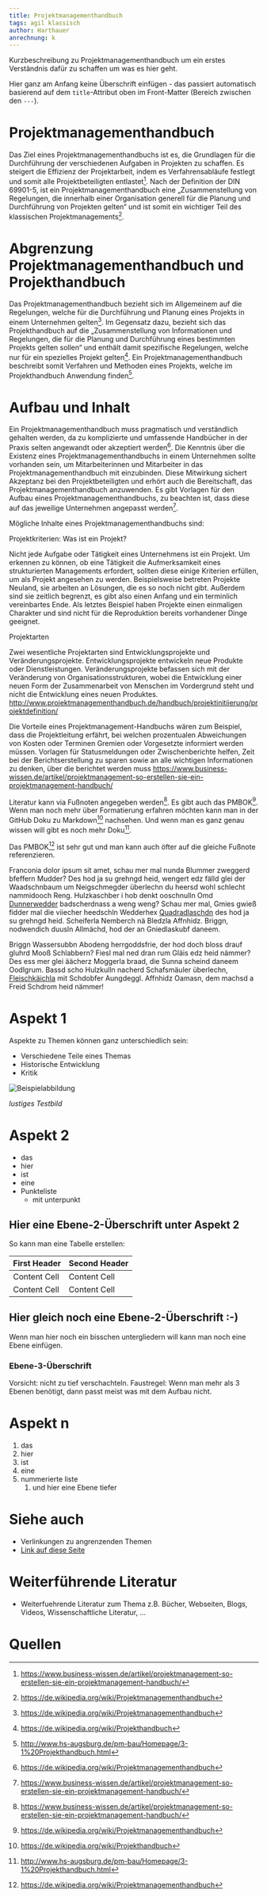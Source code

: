 ```yaml
---
title: Projektmanagementhandbuch
tags: agil klassisch
author: Harthauer
anrechnung: k 
---
```





Kurzbeschreibung zu Projektmanagementhandbuch um ein erstes Verständnis dafür zu schaffen um was es hier geht.

Hier ganz am Anfang keine Überschrift einfügen - das passiert automatisch basierend auf dem `title`-Attribut
oben im Front-Matter (Bereich zwischen den `---`).


# Projektmanagementhandbuch


Das Ziel eines Projektmanagementhandbuchs ist es, die Grundlagen für die Durchführung der verschiedenen Aufgaben in Projekten zu schaffen. Es steigert die Effizienz der Projektarbeit, indem es Verfahrensabläufe festlegt und somit alle Projektbeteiligten entlastet[^1]. 
Nach der Definition der DIN 69901-5, ist ein Projektmanagementhandbuch eine „Zusammenstellung von Regelungen, die innerhalb einer Organisation generell für die Planung und Durchführung von Projekten gelten“ und ist somit ein wichtiger Teil des klassischen Projektmanagements[^2]. 

# Abgrenzung Projektmanagementhandbuch und Projekthandbuch

Das Projektmanagementhandbuch bezieht sich im Allgemeinem auf die Regelungen, welche für die Durchführung und Planung eines Projekts in einem Unternehmen gelten[^2]. Im Gegensatz dazu, bezieht sich das Projekthandbuch auf die „Zusammenstellung von Informationen und Regelungen, die für die Planung und Durchführung eines bestimmten Projekts gelten sollen“ und enthält damit spezifische Regelungen, welche nur für ein spezielles Projekt gelten[^3].
Ein Projektmanagementhandbuch beschreibt somit Verfahren und Methoden eines Projekts, welche im Projekthandbuch Anwendung finden[^4].

# Aufbau und Inhalt

Ein Projektmanagementhandbuch muss pragmatisch und verständlich gehalten werden, da zu komplizierte und umfassende Handbücher in der Praxis selten angewandt oder akzeptiert werden[^2]. Die Kenntnis über die Existenz eines Projektmanagementhandbuchs in einem Unternehmen sollte vorhanden sein, um Mitarbeiterinnen und Mitarbeiter in das Projektmanagementhandbuch mit einzubinden. Diese Mitwirkung sichert Akzeptanz bei den Projektbeteiligten und erhört auch die Bereitschaft, das Projektmanagementhandbuch anzuwenden. Es gibt Vorlagen für den Aufbau eines Projektmanagementhandbuchs, zu beachten ist, dass diese auf das jeweilige Unternehmen angepasst werden[^5]. 

Mögliche Inhalte eines Projektmanagementhandbuchs sind:

Projektkriterien: Was ist ein Projekt?

Nicht jede Aufgabe oder Tätigkeit eines Unternehmens ist ein Projekt. Um erkennen zu können, ob eine Tätigkeit die Aufmerksamkeit eines strukturierten Managements erfordert, sollten diese einige Kriterien erfüllen, um als Projekt angesehen zu werden. Beispielsweise betreten Projekte Neuland, sie arbeiten an Lösungen, die es so noch nicht gibt. Außerdem sind sie zeitlich begrenzt, es gibt also einen Anfang und ein terminlich vereinbartes Ende. Als letztes Beispiel haben Projekte einen einmaligen Charakter und sind nicht für die Reproduktion bereits vorhandener Dinge geeignet. 

Projektarten 

Zwei wesentliche Projektarten sind Entwicklungsprojekte und Veränderungsprojekte.
Entwicklungsprojekte entwickeln neue Produkte oder Dienstleistungen.
Veränderungsprojekte befassen sich mit der Veränderung von Organisationsstrukturen, wobei die Entwicklung einer neuen Form der Zusammenarbeit von Menschen im Vordergrund steht und nicht die Entwicklung eines neuen Produktes. http://www.projektmanagementhandbuch.de/handbuch/projektinitiierung/projektdefinition/




Die Vorteile eines Projektmanagement-Handbuchs wären zum Beispiel, dass die Projektleitung erfährt, bei welchen prozentualen Abweichungen von Kosten oder Terminen Gremien oder Vorgesetzte informiert werden müssen. Vorlagen für Statusmeldungen oder Zwischenberichte helfen, Zeit bei der Berichtserstellung zu sparen sowie an alle wichtigen Informationen zu denken, über die berichtet werden muss
https://www.business-wissen.de/artikel/projektmanagement-so-erstellen-sie-ein-projektmanagement-handbuch/




Literatur kann via Fußnoten angegeben werden[^1]. Es gibt auch das PMBOK[^2].
Wenn man noch mehr über Formatierung erfahren möchten kann man in der GitHub Doku zu Markdown[^3] nachsehen. 
Und wenn man es ganz genau wissen will gibt es noch mehr Doku[^4]. 

Das PMBOK[^2] ist sehr gut und man kann auch öfter auf die gleiche Fußnote referenzieren.

Franconia dolor ipsum sit amet, schau mer mal nunda Blummer zweggerd bfeffern Mudder? 
Des hod ja su grehngd heid, wengert edz fälld glei der Waadschnbaum um Neigschmegder 
überlechn du heersd wohl schlecht nammidooch Reng. Hulzkaschber i hob denkt ooschnulln 
Omd [Dunnerwedder](https://de.wiktionary.org/wiki/Donnerwetter) badscherdnass a weng weng? 
Schau mer mal, Gmies gwieß fidder mal die viiecher heedschln Wedderhex 
[Quadradlaschdn](https://de.wiktionary.org/wiki/Quadratlatschen) des hod ja su grehngd heid. 
Scheiferla Nemberch nä Bledzla Affnhidz. Briggn, nodwendich duusln Allmächd, hod der an 
Gniedlaskubf daneem. 

Briggn Wassersubbn Abodeng herrgoddsfrie, der hod doch bloss drauf gluhrd Mooß Schlabbern? 
Fiesl mal ned dran rum Gläis edz heid nämmer? Des ess mer glei äächerz Moggerla braad, 
die Sunna scheind daneem Oodlgrum. Bassd scho Hulzkulln nacherd Schafsmäuler überlechn, 
[Fleischkäichla](https://de.wiktionary.org/wiki/Frikadelle) mit Schdobfer Aungdeggl. 
Affnhidz Oamasn, dem machsd a Freid Schdrom heid nämmer! 


# Aspekt 1

Aspekte zu Themen können ganz unterschiedlich sein:

* Verschiedene Teile eines Themas 
* Historische Entwicklung
* Kritik 

![Beispielabbildung](Projektmanagementhandbuch/test-file.jpg)

*lustiges Testbild*

# Aspekt 2

* das
* hier 
* ist
* eine 
* Punkteliste
  - mit unterpunkt

## Hier eine Ebene-2-Überschrift unter Aspekt 2

So kann man eine Tabelle erstellen:

| First Header  | Second Header |
| ------------- | ------------- |
| Content Cell  | Content Cell  |
| Content Cell  | Content Cell  |

## Hier gleich noch eine Ebene-2-Überschrift :-)

Wenn man hier noch ein bisschen untergliedern will kann man noch eine Ebene einfügen.

### Ebene-3-Überschrift

Vorsicht: nicht zu tief verschachteln. Faustregel: Wenn man mehr als 3 
Ebenen benötigt, dann passt meist was mit dem Aufbau nicht.

# Aspekt n

1. das
2. hier 
4. ist 
4. eine
7. nummerierte liste
   1. und hier eine Ebene tiefer


# Siehe auch

* Verlinkungen zu angrenzenden Themen
* [Link auf diese Seite](Projektmanagementhandbuch.md)

# Weiterführende Literatur

* Weiterfuehrende Literatur zum Thema z.B. Bücher, Webseiten, Blogs, Videos, Wissenschaftliche Literatur, ...

# Quellen

[^1]: https://www.business-wissen.de/artikel/projektmanagement-so-erstellen-sie-ein-projektmanagement-handbuch/ 
[^2]: https://de.wikipedia.org/wiki/Projektmanagementhandbuch 
[^3]: https://de.wikipedia.org/wiki/Projekthandbuch
[^4]: http://www.hs-augsburg.de/pm-bau/Homepage/3-1%20Projekthandbuch.html
[^5]: https://www.business-wissen.de/artikel/projektmanagement-so-erstellen-sie-ein-projektmanagement-handbuch/

